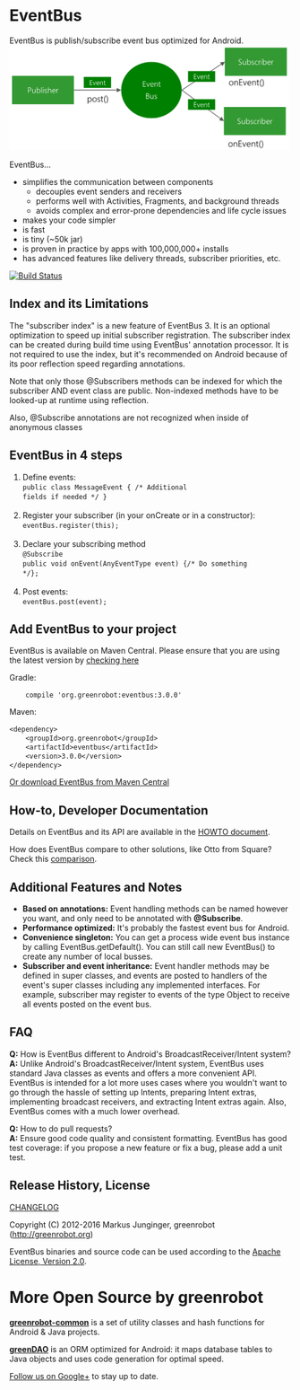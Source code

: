 EventBus
========
EventBus is publish/subscribe event bus optimized for Android.<br/>
<img src="EventBus-Publish-Subscribe.png" width="500" height="187"/>

EventBus...

 * simplifies the communication between components
    * decouples event senders and receivers
    * performs well with Activities, Fragments, and background threads
    * avoids complex and error-prone dependencies and life cycle issues
 * makes your code simpler
 * is fast
 * is tiny (~50k jar)
 * is proven in practice by apps with 100,000,000+ installs
 * has advanced features like delivery threads, subscriber priorities, etc.

 [![Build Status](https://travis-ci.org/greenrobot/EventBus.svg?branch=master)](https://travis-ci.org/greenrobot/EventBus)

Index and its Limitations
-------------------------
The "subscriber index" is a new feature of EventBus 3. It is an optional optimization to speed up initial subscriber registration. The subscriber index can be created during build time using EventBus' annotation processor. It is not required to use the index, but it's recommended on Android because of its poor reflection speed regarding annotations.

Note that only those @Subscribers methods can be indexed for which the subscriber AND event class are public. Non-indexed methods have to be looked-up at runtime using reflection.

Also, @Subscribe annotations are not recognized when inside of anonymous classes

EventBus in 4 steps
-------------------
1. Define events:<br/>
<code>public class MessageEvent { /* Additional fields if needed */ }</code><br/><br/>
2. Register your subscriber (in your onCreate or in a constructor):<br/>
<code>eventBus.register(this);</code><br/><br/>
3. Declare your subscribing method<br/>
<code>@Subscribe</code><br/>
<code>public void onEvent(AnyEventType event) {/* Do something */};</code><br/><br/>
4. Post events:<br/>
<code>eventBus.post(event);</code>

Add EventBus to your project
----------------------------
EventBus is available on Maven Central. Please ensure that you are using the latest version by [checking here](http://search.maven.org/#search%7Cga%7C1%7Cg%3A%22de.greenrobot%22%20AND%20a%3A%22eventbus%22)

Gradle:
```
    compile 'org.greenrobot:eventbus:3.0.0'
```

Maven:
```
<dependency>
    <groupId>org.greenrobot</groupId>
    <artifactId>eventbus</artifactId>
    <version>3.0.0</version>
</dependency>
```

[Or download EventBus from Maven Central](http://search.maven.org/#search%7Cga%7C1%7Cg%3A%22de.greenrobot%22%20AND%20a%3A%22eventbus%22)

How-to, Developer Documentation
-------------------------------
Details on EventBus and its API are available in the [HOWTO document](HOWTO.md).

How does EventBus compare to other solutions, like Otto from Square? Check this [comparison](COMPARISON.md).

Additional Features and Notes
-----------------------------

* **Based on annotations:** Event handling methods can be named however you want, and only need to be annotated with **@Subscribe**.
* **Performance optimized:** It's probably the fastest event bus for Android.
* **Convenience singleton:** You can get a process wide event bus instance by calling EventBus.getDefault(). You can still call new EventBus() to create any number of local busses.
* **Subscriber and event inheritance:** Event handler methods may be defined in super classes, and events are posted to handlers of the event's super classes including any implemented interfaces. For example, subscriber may register to events of the type Object to receive all events posted on the event bus.

FAQ
---
**Q:** How is EventBus different to Android's BroadcastReceiver/Intent system?<br/>
**A:** Unlike Android's BroadcastReceiver/Intent system, EventBus uses standard Java classes as events and offers a more convenient API. EventBus is intended for a lot more uses cases where you wouldn't want to go through the hassle of setting up Intents, preparing Intent extras, implementing broadcast receivers, and extracting Intent extras again. Also, EventBus comes with a much lower overhead.

**Q:** How to do pull requests?<br/>
**A:** Ensure good code quality and consistent formatting. EventBus has good test coverage: if you propose a new feature or fix a bug, please add a unit test.

Release History, License
------------------------
[CHANGELOG](CHANGELOG.md)

Copyright (C) 2012-2016 Markus Junginger, greenrobot (http://greenrobot.org)

EventBus binaries and source code can be used according to the [Apache License, Version 2.0](LICENSE).

More Open Source by greenrobot
==============================
[__greenrobot-common__](https://github.com/greenrobot/greenrobot-common) is a set of utility classes and hash functions for Android & Java projects.

[__greenDAO__](https://github.com/greenrobot/greenDAO) is an ORM optimized for Android: it maps database tables to Java objects and uses code generation for optimal speed.

[Follow us on Google+](https://plus.google.com/b/114381455741141514652/+GreenrobotDe/posts) to stay up to date.